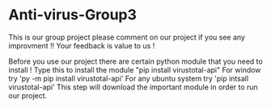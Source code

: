 # Anti-virus-Group3
This is our group project please comment on our project if you see any improvment !! 
Your feedback is value to us !

Before you use our project there are certain python module that you need to install !
Type this to install the module "pip install virustotal-api"
For window try 'py -m pip install virustotal-api'
For any ubuntu system try 'pip intsall virustotal-api'
This step will download the important module in order to run our project.
